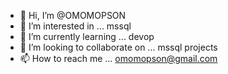 - 👋 Hi, I’m @OMOMOPSON
- 👀 I’m interested in ... mssql
- 🌱 I’m currently learning ... devop
- 💞️ I’m looking to collaborate on ... mssql projects
- 📫 How to reach me ... omomopson@gmail.com

<!---
OMOMOPSON/OMOMOPSON is a ✨ special ✨ repository because its `README.md` (this file) appears on your GitHub profile.
You can click the Preview link to take a look at your changes.
--->
